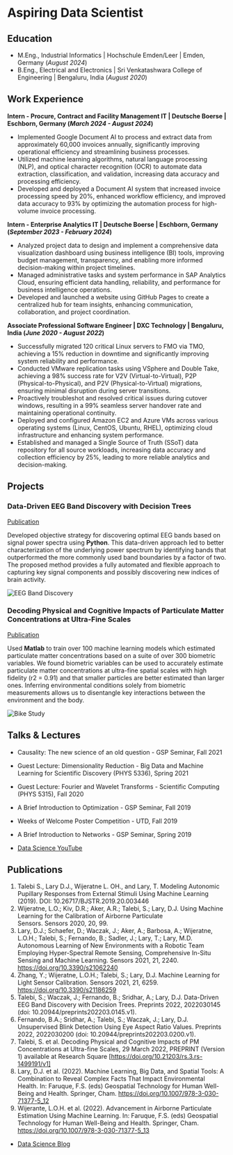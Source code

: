 # Aspiring Data Scientist

## Education					       		
- M.Eng., Industrial Informatics	| Hochschule Emden/Leer | Emden, Germany (_August 2024_)	 			        		
- B.Eng., Electrical and Electronics | Sri Venkatashwara College of Engineering | Bengaluru, India (_August 2020_)

## Work Experience
**Intern - Procure, Contract and Facility Management IT | Deutsche Boerse | Eschborn, Germany (_March 2024 - August 2024_)**
- Implemented Google Document AI to process and extract data from approximately 60,000 invoices annually, significantly improving operational efficiency and streamlining business processes.
- Utilized machine learning algorithms, natural language processing (NLP), and optical character recognition (OCR) to automate data extraction, classification, and validation, increasing data accuracy and processing efficiency.
- Developed and deployed a Document AI system that increased invoice processing speed by 20%, enhanced workflow efficiency, and improved data accuracy to 93% by optimizing the automation process for high-volume invoice processing.

**Intern - Enterprise Analytics IT | Deutsche Boerse | Eschborn, Germany (_September 2023 - February 2024_)**
- Analyzed project data to design and implement a comprehensive data visualization dashboard using business intelligence (BI) tools, improving budget management, transparency, and enabling more informed decision-making within project timelines.
- Managed administrative tasks and system performance in SAP Analytics Cloud, ensuring efficient data handling, reliability, and performance for business intelligence operations.
- Developed and launched a website using GitHub Pages to create a centralized hub for team insights, enhancing communication, collaboration, and project coordination.

**Associate Professional Software Engineer | DXC Technology | Bengaluru, India (_June 2020 - August 2022_)**
- Successfully migrated 120 critical Linux servers to FMO via TMO, achieving a 15% reduction in downtime and significantly improving system reliability and performance.
- Conducted VMware replication tasks using VSphere and Double Take, achieving a 98% success rate for V2V (Virtual-to-Virtual), P2P (Physical-to-Physical), and P2V (Physical-to-Virtual) migrations, ensuring minimal disruption during server transitions.
- Proactively troubleshot and resolved critical issues during cutover windows, resulting in a 99% seamless server handover rate and maintaining operational continuity.
- Deployed and configured Amazon EC2 and Azure VMs across various operating systems (Linux, CentOS, Ubuntu, RHEL), optimizing cloud infrastructure and enhancing system performance.
- Established and managed a Single Source of Truth (SSoT) data repository for all source workloads, increasing data accuracy and collection efficiency by 25%, leading to more reliable analytics and decision-making.

## Projects
### Data-Driven EEG Band Discovery with Decision Trees
[Publication](https://www.mdpi.com/1424-8220/22/8/3048)

Developed objective strategy for discovering optimal EEG bands based on signal power spectra using **Python**. This data-driven approach led to better characterization of the underlying power spectrum by identifying bands that outperformed the more commonly used band boundaries by a factor of two. The proposed method provides a fully automated and flexible approach to capturing key signal components and possibly discovering new indices of brain activity.

![EEG Band Discovery](/assets/img/eeg_band_discovery.jpeg)

### Decoding Physical and Cognitive Impacts of Particulate Matter Concentrations at Ultra-Fine Scales
[Publication](https://www.mdpi.com/1424-8220/22/11/4240)

Used **Matlab** to train over 100 machine learning models which estimated particulate matter concentrations based on a suite of over 300 biometric variables. We found biometric variables can be used to accurately estimate particulate matter concentrations at ultra-fine spatial scales with high fidelity (r2 = 0.91) and that smaller particles are better estimated than larger ones. Inferring environmental conditions solely from biometric measurements allows us to disentangle key interactions between the environment and the body.

![Bike Study](/assets/img/bike_study.jpeg)

## Talks & Lectures
- Causality: The new science of an old question - GSP Seminar, Fall 2021
- Guest Lecture: Dimensionality Reduction - Big Data and Machine Learning for Scientific Discovery (PHYS 5336), Spring 2021
- Guest Lecture: Fourier and Wavelet Transforms - Scientific Computing (PHYS 5315), Fall 2020
- A Brief Introduction to Optimization - GSP Seminar, Fall 2019
- Weeks of Welcome Poster Competition - UTD, Fall 2019
- A Brief Introduction to Networks - GSP Seminar, Spring 2019

- [Data Science YouTube](https://www.youtube.com/channel/UCa9gErQ9AE5jT2DZLjXBIdA)

## Publications
1. Talebi S., Lary D.J., Wijeratne L. OH., and Lary, T. Modeling Autonomic Pupillary Responses from External Stimuli Using Machine Learning (2019). DOI: 10.26717/BJSTR.2019.20.003446
2. Wijeratne, L.O.; Kiv, D.R.; Aker, A.R.; Talebi, S.; Lary, D.J. Using Machine Learning for the Calibration of Airborne Particulate Sensors. Sensors 2020, 20, 99.
3. Lary, D.J.; Schaefer, D.; Waczak, J.; Aker, A.; Barbosa, A.; Wijeratne, L.O.H.; Talebi, S.; Fernando, B.; Sadler, J.; Lary, T.; Lary, M.D. Autonomous Learning of New Environments with a Robotic Team Employing Hyper-Spectral Remote Sensing, Comprehensive In-Situ Sensing and Machine Learning. Sensors 2021, 21, 2240. https://doi.org/10.3390/s21062240
4. Zhang, Y.; Wijeratne, L.O.H.; Talebi, S.; Lary, D.J. Machine Learning for Light Sensor Calibration. Sensors 2021, 21, 6259. https://doi.org/10.3390/s21186259
5. Talebi, S.; Waczak, J.; Fernando, B.; Sridhar, A.; Lary, D.J. Data-Driven EEG Band Discovery with Decision Trees. Preprints 2022, 2022030145 (doi: 10.20944/preprints202203.0145.v1).
6. Fernando, B.A.; Sridhar, A.; Talebi, S.; Waczak, J.; Lary, D.J. Unsupervised Blink Detection Using Eye Aspect Ratio Values. Preprints 2022, 2022030200 (doi: 10.20944/preprints202203.0200.v1).
7. Talebi, S. et al. Decoding Physical and Cognitive Impacts of PM Concentrations at Ultra-fine Scales, 29 March 2022, PREPRINT (Version 1) available at Research Square [https://doi.org/10.21203/rs.3.rs-1499191/v1]
8. Lary, D.J. et al. (2022). Machine Learning, Big Data, and Spatial Tools: A Combination to Reveal Complex Facts That Impact Environmental Health. In: Faruque, F.S. (eds) Geospatial Technology for Human Well-Being and Health. Springer, Cham. https://doi.org/10.1007/978-3-030-71377-5_12
9. Wijerante, L.O.H. et al. (2022). Advancement in Airborne Particulate Estimation Using Machine Learning. In: Faruque, F.S. (eds) Geospatial Technology for Human Well-Being and Health. Springer, Cham. https://doi.org/10.1007/978-3-030-71377-5_13

- [Data Science Blog](https://medium.com/@shawhin)
